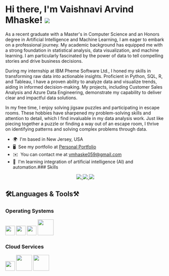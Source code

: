 Hi there, I'm Vaishnavi Arvind Mhaske! ![](https://user-images.githubusercontent.com/18350557/176309783-0785949b-9127-417c-8b55-ab5a4333674e.gif)
=================================================================================================================================================

As a recent graduate with a Master's in Computer Science and an Honors degree in Artificial Intelligence and Machine Learning, I am eager to embark on a professional journey. My academic background has equipped me with a strong foundation in statistical analysis, data visualization, and machine learning. I am particularly fascinated by the power of data to tell compelling stories and drive business decisions. <br>

During my internship at IBM Pheme Software Ltd., I honed my skills in transforming raw data into actionable insights. Proficient in Python, SQL, R, and Tableau, I have a proven ability to analyze data and visualize trends, aiding in informed decision-making. My projects, including Customer Sales Analysis and Azure Data Engineering, demonstrate my capability to deliver clear and impactful data solutions. <br>

In my free time, I enjoy solving jigsaw puzzles and participating in escape rooms. These hobbies have sharpened my problem-solving skills and attention to detail, which I find invaluable in my data analysis work. Just like piecing together a puzzle or finding a way out of an escape room, I thrive on identifying patterns and solving complex problems through data.

*   🌍  I'm based in New Jersey, USA
*   🖥️  See my portfolio at [Personal Portfolio](https://ellipsoid-lion-hsfp.squarespace.com/)
*   ✉️  You can contact me at [vmhaske059@gmail.com](mailto:vmhaske059@gmail.com)
*   🧠  I'm learning integration of artificial intelligence (AI) and automation.### Skills 


<div align = "center">
  <a href="mailto:vmhaske059@gmail.com">
    <img src="https://img.shields.io/badge/Gmail-333333?style=for-the-badge&logo=gmail&logoColor=red" target="_blank" />
  </a>
  <a href="https://in.linkedin.com/in/vaishnavim237" target="_blank">
    <img src="https://img.shields.io/badge/LinkedIn-0077B5?style=for-the-badge&logo=linkedin&logoColor=white" target="_blank" />
  </a>
  <a href="https://ellipsoid-lion-hsfp.squarespace.com" target"_blank">
    <img src="https://img.shields.io/badge/Portfolio-FF5722?style=for-the-badge&logo=todoist&logoColor=white" target="_blank" /> 
  </a>
</div>

## 🛠️Languages & Tools⚒️
### Operating Systems
<img height="30" src="https://user-images.githubusercontent.com/25181517/186884150-05e9ff6d-340e-4802-9533-2c3f02363ee3.png"> <img height="30" src="https://user-images.githubusercontent.com/25181517/186884152-ae609cca-8cf1-4175-8d60-1ce1fa078ca2.png"> <img height="30" src="https://github.com/marwin1991/profile-technology-icons/assets/76662862/2481dc48-be6b-4ebb-9e8c-3b957efe69fa"> <img height="50" src="https://user-images.githubusercontent.com/25181517/186884153-99edc188-e4aa-4c84-91b0-e2df260ebc33.png">

### Cloud Services
<img height="30" src="https://user-images.githubusercontent.com/25181517/183896132-54262f2e-6d98-41e3-8888-e40ab5a17326.png"> <img height="50" src="https://user-images.githubusercontent.com/25181517/183911544-95ad6ba7-09bf-4040-ac44-0adafedb9616.png"> <img height="50" src="https://user-images.githubusercontent.com/25181517/183911547-990692bc-8411-4878-99a0-43506cdb69cf.png">
